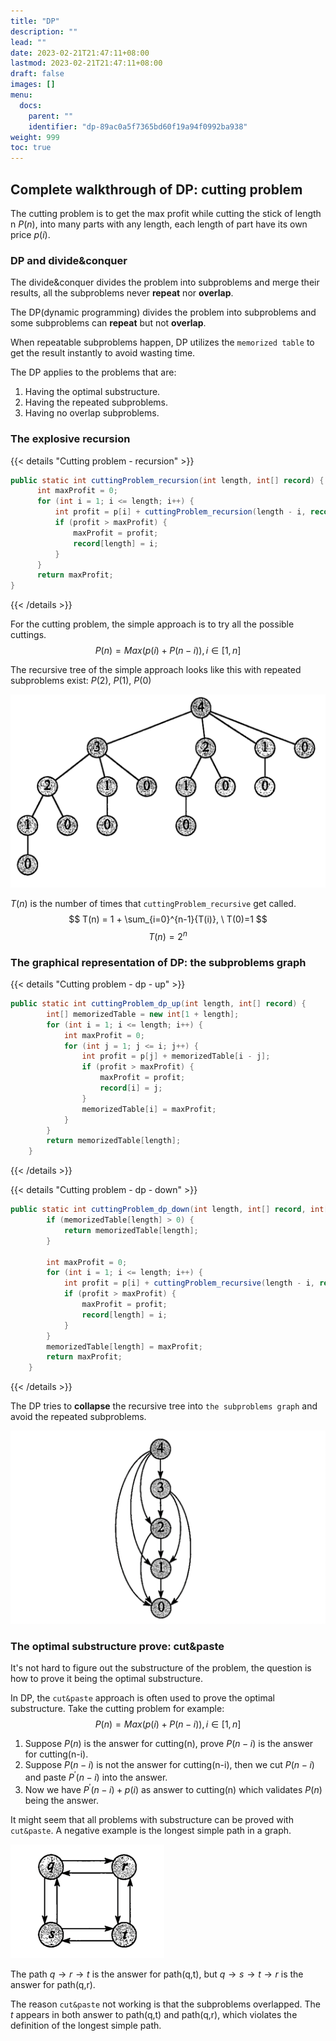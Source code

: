 ```yaml
---
title: "DP"
description: ""
lead: ""
date: 2023-02-21T21:47:11+08:00
lastmod: 2023-02-21T21:47:11+08:00
draft: false
images: []
menu:
  docs:
    parent: ""
    identifier: "dp-89ac0a5f7365bd60f19a94f0992ba938"
weight: 999
toc: true
---
```

## Complete walkthrough of DP: cutting problem
The cutting problem is to get the max profit while cutting the stick of length n $P(n)$, into many parts with any length, each
length of part have its own price $p(i)$.

### DP and divide&conquer
The divide&conquer divides the problem into subproblems and merge their results, all the subproblems never **repeat** nor **overlap**.

The DP(dynamic programming) divides the problem into subproblems and some subproblems can **repeat** but not **overlap**.

When repeatable subproblems happen, DP utilizes the `memorized table` to get the result instantly to avoid wasting time.

The DP applies to the problems that are:
1. Having the optimal substructure.
2. Having the repeated subproblems.
3. Having no overlap subproblems.

### The explosive recursion
{{< details "Cutting problem - recursion" >}}
```java
public static int cuttingProblem_recursion(int length, int[] record) {
      int maxProfit = 0;
      for (int i = 1; i <= length; i++) {
          int profit = p[i] + cuttingProblem_recursion(length - i, record);
          if (profit > maxProfit) {
              maxProfit = profit;
              record[length] = i;
          }
      }
      return maxProfit;
}
```
{{< /details >}}

For the cutting problem, the simple approach is to try all the possible cuttings.
$$ P(n)=Max(p(i) + P(n-i)), i \in [1,n] $$

The recursive tree of the simple approach looks like this with repeated subproblems exist: $P(2), \ P(1), \ P(0)$

![img.png](images/dp_cutting_recursive_tree.png)

$T(n)$ is the number of times that `cuttingProblem_recursive` get called.
$$ T(n) = 1 + \sum_{i=0}^{n-1}{T(i)}, \ T(0)=1 $$
$$ T(n) = 2^n $$

### The graphical representation of DP: the subproblems graph
{{< details "Cutting problem - dp - up" >}}
```java
public static int cuttingProblem_dp_up(int length, int[] record) {
        int[] memorizedTable = new int[1 + length];
        for (int i = 1; i <= length; i++) {
            int maxProfit = 0;
            for (int j = 1; j <= i; j++) {
                int profit = p[j] + memorizedTable[i - j];
                if (profit > maxProfit) {
                    maxProfit = profit;
                    record[i] = j;
                }
                memorizedTable[i] = maxProfit;
            }
        }
        return memorizedTable[length];
    }

```
{{< /details >}}

{{< details "Cutting problem - dp - down" >}}
```java
public static int cuttingProblem_dp_down(int length, int[] record, int[] memorizedTable) {
        if (memorizedTable[length] > 0) {
            return memorizedTable[length];
        }

        int maxProfit = 0;
        for (int i = 1; i <= length; i++) {
            int profit = p[i] + cuttingProblem_recursive(length - i, record);
            if (profit > maxProfit) {
                maxProfit = profit;
                record[length] = i;
            }
        }
        memorizedTable[length] = maxProfit;
        return maxProfit;
    }
```
{{< /details >}}

The DP tries to **collapse** the recursive tree into `the subproblems graph` and avoid the repeated subproblems.

![img.png](images/dp_cutting_dp.png)


### The optimal substructure prove: cut&paste
It's not hard to figure out the substructure of the problem, the question is how to prove it being the optimal substructure.

In DP, the `cut&paste` approach is often used to prove the optimal substructure. Take the cutting problem for example:
$$ P(n)=Max(p(i) + P(n-i)), i \in [1,n] $$

1. Suppose $P(n)$ is the answer for cutting(n), prove $P(n-i)$ is the answer for cutting(n-i).
2. Suppose $P(n-i)$ is not the answer for cutting(n-i), then we cut $P(n-i)$ and paste $P^'(n-i)$ into the answer.
3. Now we have $P^'(n-i) + p(i)$ as answer to cutting(n) which validates $P(n)$ being the answer.

It might seem that all problems with substructure can be proved with `cut&paste`. A negative example is the longest simple
path in a graph.

![img.png](images/longest_simple_path.png)

The path $q \to r \to t$ is the answer for path(q,t), but $q \to s \to t \to r$ is the answer for path(q,r).

The reason `cut&paste` not working is that the subproblems overlapped. The $t$ appears in both answer to path(q,t) and path(q,r),
which violates the definition of the longest simple path.
